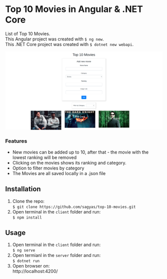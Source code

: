 # Top 10 Movies in Angular & .NET Core

List of Top 10 Movies.  
This Angular project was created with `$ ng new`.  
This .NET Core project was created with `$ dotnet new webapi`.

![alt text](./top-10-movies.png 'App')

### Features

- New movies can be added up to 10, after that - the movie with the lowest ranking will be removed
- Clicking on the movies shows its ranking and category.
- Option to filter movies by category
- The Movies are all saved locally in a .json file

## Installation

1. Clone the repo:  
   `$ git clone https://github.com/sagyas/top-10-movies.git`
2. Open terminal in the `client` folder and run:  
   `$ npm install`

## Usage

1. Open terminal in the `client` folder and run:  
   `$ ng serve`
2. Open termianl in the `server` folder and run:  
   `$ dotnet run`
3. Open browser on:  
   http://localhost:4200/
